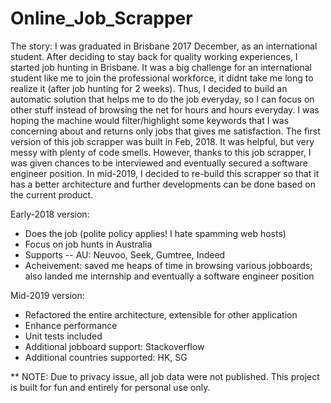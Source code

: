 # Online_Job_Scrapper
The story: I was graduated in Brisbane 2017 December, as an international student. After deciding to stay back for quality working experiences, I started job hunting in Brisbane. It was a big challenge for an international student like me to join the professional workforce, it didnt take me long to realize it (after job hunting for 2 weeks). Thus, I decided to build an automatic solution that helps me to do the job everyday, so I can focus on other stuff instead of browsing the net for hours and hours everyday. I was hoping the machine would filter/highlight some keywords that I was concerning about and returns only jobs that gives me satisfaction. The first version of this job scrapper was built in Feb, 2018. It was helpful, but very messy with plenty of code smells. However, thanks to this job scrapper, I was given chances to be interviewed and eventually secured a software engineer position. In mid-2019, I decided to re-build this scrapper so that it has a better architecture and further developments can be done based on the current product.

Early-2018 version:
- Does the job (polite policy applies! I hate spamming web hosts)
- Focus on job hunts in Australia
- Supports -- AU: Neuvoo, Seek, Gumtree, Indeed
- Acheivement: saved me heaps of time in browsing various jobboards; also landed me internship and eventually a software engineer position

Mid-2019 version:
- Refactored the entire architecture, extensible for other application
- Enhance performance
- Unit tests included
- Additional jobboard support: Stackoverflow
- Additional countries supported: HK, SG

** NOTE:
Due to privacy issue, all job data were not published. This project is built for fun and entirely for personal use only. 
